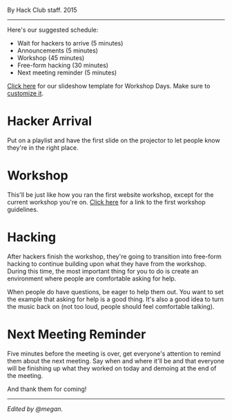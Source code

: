 By Hack Club staff. 2015

---

Here's our suggested schedule:

- Wait for hackers to arrive (5 minutes)
- Announcements (5 minutes)
- Workshop (45 minutes)
- Free-form hacking (30 minutes)
- Next meeting reminder (5 minutes)

[Click here](https://docs.google.com/presentation/d/1LnbH5c7K-V608jMXNk3VyoVaZLaEuet7faHZCbYhOCs/edit) for our slideshow template for Workshop Days. Make sure to [customize it](https://archived.guide.hackclub.com/#/meetings/?id=slideshow-presentations).

# Hacker Arrival

Put on a playlist and have the first slide on the projector to let people know they're in the right place.

# Workshop

This'll be just like how you ran the first website workshop, except for the current workshop you're on. [Click here](https://archived.guide.hackclub.com/#/meetings/first_meeting?id=the-first-meeting) for a link to the first workshop guidelines.

# Hacking

After hackers finish the workshop, they're going to transition into free-form hacking to continue building upon what they have from the workshop. During this time, the most important thing for you to do is create an environment where people are comfortable asking for help.

When people do have questions, be eager to help them out. You want to set the example that asking for help is a good thing. It's also a good idea to turn the music back on (not too loud, people should feel comfortable talking).

# Next Meeting Reminder

Five minutes before the meeting is over, get everyone's attention to remind them about the next meeting. Say when and where it'll be and that everyone will be finishing up what they worked on today and demoing at the end of the meeting.

And thank them for coming!

---

_Edited by @megan._
